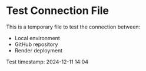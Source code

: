 # Test Connection File

This is a temporary file to test the connection between:
- Local environment
- GitHub repository
- Render deployment

Test timestamp: 2024-12-11 14:04
